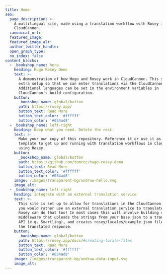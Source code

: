 ```yaml
---
title: Home
seo:
  page_description: >-
    A multilingual site, made using a translation workflow with Rosey in
    CloudCannon.
  canonical_url:
  featured_image:
  featured_image_alt:
  author_twitter_handle:
  open_graph_type:
  no_index: false
content_blocks:
  - _bookshop_name: hero
    heading: Hugo Rosey Demo
    text: >-
      A demonstration of how Hugo and Rosey work in CloudCannon. This site has
      extra setup so that we can enter translations via the CloudCannon GUI.
      Additional languages can be set in the environment variables in
      CloudCannon's build configuration.
    button:
      _bookshop_name: global/button
      path: https://rosey.app/
      button_text: Read More
      button_text_color: '#ffffff'
      button_color: '#034ad8'
  - _bookshop_name: left-right
    heading: Keep what you need. Delete the rest.
    text: >-
      Make your own copy of this repository. Reference it or use it as a
      template to get up and running with translation workflows in CloudCannon
      using Rosey.
    button:
      _bookshop_name: global/button
      path: https://github.com/tomrcc/hugo-rosey-demo
      button_text: Read More
      button_text_color: '#ffffff'
      button_color: '#034ad8'
    image: /images/transparent-bg/undraw-hello.svg
    image_alt:
  - _bookshop_name: left-right
    heading: Integrate with an external translation service
    text: >-
      This site is set up to allow for translations in the CloudCannon GUI. If
      you would rather use an external translation service to translate for you,
      Rosey can do that too! In most cases this will involve building some
      middleware that uploads the strings from your base.json to a translation
      API (e.g. Smartling), and creates rosey/locales/example.json files with
      the translated response.
    button:
      _bookshop_name: global/button
      path: https://rosey.app/docs/#creating-locale-files
      button_text: Read More
      button_text_color: '#ffffff'
      button_color: '#034ad8'
    image: /images/transparent-bg/undraw-data-input.svg
    image_alt:
---
```

